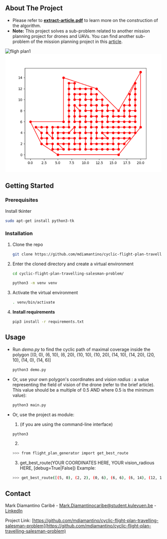 <!-- ABOUT THE PROJECT -->
## About The Project
* Please refer to [**extract-article.pdf**](https://github.com/mdiamantino/cyclic-flight-plan-travelling-salesman-problem/blob/main/extract-article.pdf) to learn more on the construction of the algorithm.
* **Note:** This project solves a sub-problem related to another mission planning project for drones and UAVs. You can find another sub-problem of the mission planning project in this [article](https://medium.com/codex/optimal-region-partitioning-for-uavs-and-drones-in-cooperative-flight-settings-c0764a6450f9).



![fligh plan1](https://miro.medium.com/max/2400/1*FJyEIAsCm_HaTZXxUWfVzQ.png)
![fligh plan2](https://github.com/mdiamantino/cyclic-flight-plan-travelling-salesman-problem/blob/main/example.png)

<!-- GETTING STARTED -->
## Getting Started

### Prerequisites

Install tkinter
```sh
sudo apt-get install python3-tk
```

### Installation

1. Clone the repo
   ```sh
   git clone https://github.com/mdiamantino/cyclic-flight-plan-travelling-salesman-problem.git
   ```
2. Enter the cloned directory and create a virtual environment
   ```sh
   cd cyclic-flight-plan-travelling-salesman-problem/
   ```
   ```sh
   python3 -m venv venv
   ```
3. Activate the virtual environment
   ```sh
   . venv/bin/activate
   ```
4. **Install requirements**
   ```sh
   pip3 install -r requirements.txt
   ```

<!-- USAGE EXAMPLES -->
## Usage
* Run *demo.py* to find the cyclic path of maximal coverage inside the polygon [(0, 0), (6, 10), (6, 20), (10, 10), (10, 20), (14, 10), (14, 20), (20, 10), (14, 0), (14, 6)] 
   ```sh
   python3 demo.py
   ```
* Or, use your own polygon's coordinates and *vision radius* : a value representing the field of vision of the drone (refer to the brief article). This value should be a multiple of 0.5 AND where 0.5 is the minimum value):
   ```sh
   python3 main.py
   ```

* Or, use the project as module:
  
  1. (if you are using the command-line interface)
   ```sh
   python3
   ```
  2. 
   ```sh
   >>> from flight_plan_generator import get_best_route
   ```
  3. get_best_route(YOUR COORDINATES HERE, YOUR vision_radious HERE, \[debug=True|False\]) 
  Example:
   ```sh
   >>> get_best_route([(5, 0), (2, 2), (0, 6), (6, 6), (6, 14), (12, 12), (16, 8), (20, 15), (20, 5), (16, 0)], 0.5, debug=True)
   ```


<!-- CONTACT -->
## Contact

Mark Diamantino Caribé - Mark.Diamantinocaribe@student.kulevuen.be - [LinkedIn](https://be.linkedin.com/in/markdiamantinocaribe)

Project Link: [https://github.com/mdiamantino/cyclic-flight-plan-travelling-salesman-problem](https://github.com/mdiamantino/cyclic-flight-plan-travelling-salesman-problem)
